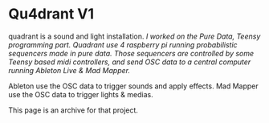 <h1>Qu4drant V1</h1>

quadrant is a sound and light installation.
<i>I worked on the Pure Data, Teensy programming part.
Quadrant use 4 raspberry pi running probabilistic sequencers made in pure data.
Those sequencers are controlled by some Teensy based midi controllers, and send OSC data to a central computer running Ableton Live & Mad Mapper.</i>

Ableton use the OSC data to trigger sounds and apply effects.
Mad Mapper use the OSC data to trigger lights & medias.

This page is an archive for that project.
